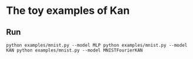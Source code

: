 # The toy examples of Kan

## Run
`
python examples/mnist.py --model MLP
python examples/mnist.py --model KAN
python examples/mnist.py --model MNISTFourierKAN
`